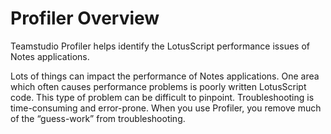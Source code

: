 # Profiler Overview

Teamstudio Profiler helps identify the LotusScript performance issues of Notes applications.

Lots of things can impact the performance of Notes applications. One area which often causes performance problems is poorly written LotusScript code. This type of problem can be difficult to pinpoint. Troubleshooting is time-consuming and error-prone. When you use Profiler, you remove much of the “guess-work” from troubleshooting.